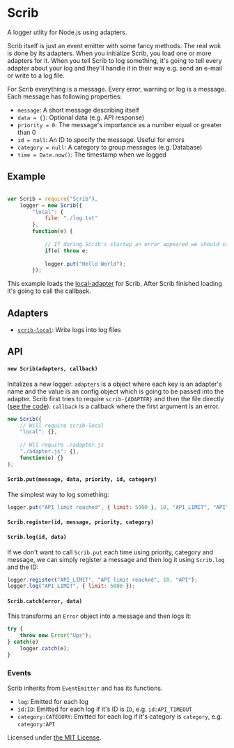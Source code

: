 Scrib
=====

A logger utlity for Node.js using adapters.

Scrib itself is just an event emitter with some fancy methods. The real wok is done by its adapters. When you initialize Scrib, you load one or more adapters for it. When you tell Scrib to log something, it's going to tell every adapter about your log and they'll handle it in their way e.g. send an e-mail or write to a log file.

For Scrib everything is a message. Every error, warning or log is a message.
Each message has following properties:

* `message`:  A short message describing itself
* `data = {}`: Optional data (e.g. API response) 
* `priority = 0`: The message's importance as a number equal or greater than 0
* `id = null`: An ID to specify the message. Useful for errors
* `category = null`: A category to group messages (e.g. Database)
* `time = Date.now()`: The timestamp when we logged

Example
---

```javascript

var Scrib = require("Scrib"),
    logger = new Scrib({
        "local": {
            file: "./log.txt"
        },
        function(e) {
            
            // If during Scrib's startup an error appeared we should stop the process
            if(e) throw e;
            
            logger.put("Hello World");
        });

```

This example loads the [local-adapter](https://github.com/Acconut/scrib-local) for Scrib. After Scrib finished loading it's going to call the callback.

Adapters
---

* [`scrib-local`](https://github.com/Acconut/scrib-local): Write logs into log files

API
---

#### `new Scrib(adapters, callback)`
Initalizes a new logger. `adapters` is a object where each key is an adapter's name and the value is an config object which is going to be passed into the adapter.
Scrib first tries to require `scrib-{ADAPTER}` and then the file directly ([see the code](https://github.com/Acconut/scrib/blob/master/lib/scrib.js#L29-L33)).
`callback` is a callback where the first argument is an error.

```javascript
new Scrib({
    // Will require scrib-local
    "local": {},
    
    // Wll require ./adapter.js
    "./adapter.js": {},
    function(e) {}
);
```


#### `Scrib.put(message, data, priority, id, category)`

The simplest way to log something:

```javascript
logger.put("API limit reached", { limit: 5000 }, 10, "API_LIMIT", "API");
```

#### `Scrib.register(id, message, priority, category)`
#### `Scrib.log(id, data)`

If we don't want to call `Scrib.put` each time using priority, category and message, we can simply register a message and then log it using `Scrib.log` and the ID:

```javascript
logger.register("API_LIMIT", "API limit reached", 10, "API");
logger.log("API_LIMIT", { limit: 5000 });
```

#### `Scrib.catch(error, data)`

This transforms an `Error` object into a message and then logs it:
```javascript
try {
    throw new Error("Ups");
} catch(e) 
    logger.catch(e);
}
```

### Events

Scrib inherits from `EventEmitter` and has its functions.

* `log`: Emitted for each log
* `id:ID`: Emitted for each log if it's ID is `ID`, e.g. `id:API_TIMEOUT`
* `category:CATEGORY`: Emitted for each log if it's category is `category`, e.g. `category:API`


Licensed under [the MIT License](https://raw.github.com/Acconut/scrib/master/LICENSE).